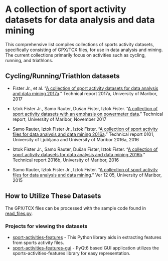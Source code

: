 # A collection of sport activity datasets for data analysis and data mining

This comprehensive list compiles collections of sports activity datasets, specifically consisting of GPX/TCX files, for use in data analysis and mining. The current collections primarily focus on activities such as cycling, running, and triathlons.

## Cycling/Running/Triathlon datasets

- Fister Jr., et al. “[A collection of sport activity datasets for data analysis and data mining 2017a](http://iztok-jr-fister.eu/static/publications/Sport4.zip).” Technical report 2017a, University of Maribor, 2017

- Iztok Fister Jr., Samo Rauter, Dušan Fister, Iztok Fister. “[A collection of sport activity datasets with an emphasis on powermeter data](http://iztok-jr-fister.eu/static/publications/Sport5.zip).” Technical report, University of Maribor, November 2017

- Samo Rauter, Iztok Fister Jr., Iztok Fister. “[A collection of sport activity files for data analysis and data mining 2016a](http://iztok-jr-fister.eu/static/css/datasets/Sport2.zip).” Technical report 0101, University of Ljubljana and University of Maribor 2016a, 2016

- Iztok Fister Jr., Samo Rauter, Dušan Fister, Iztok Fister. “[A collection of sport activity datasets for data analysis and data mining 2016b](http://iztok-jr-fister.eu/static/publications/Sport3.zip).” Technical report 2016b, University of Maribor, 2016

- Samo Rauter, Iztok Fister Jr., Iztok Fister. “[A collection of sport activity files for data analysis and data mining](http://iztok-jr-fister.eu/static/css/datasets/Sport.zip).” Ver 12 05, University of Maribor, 2015

## How to Utilize These Datasets
The GPX/TCX files can be processed with the sample code found in [read_files.py](https://github.com/firefly-cpp/sports-activity-dataset-collections/blob/main/read_files.py).

### Projects for viewing the datasets
- [sport-activities-features](https://github.com/firefly-cpp/sport-activities-features) - This Python library aids in extracting features from sports activity files.
- [sport-activities-features-gui](https://github.com/firefly-cpp/sport-activities-features-gui) - PyQt6 based GUI application utilizes the sports-activities-features library for easy representation.

